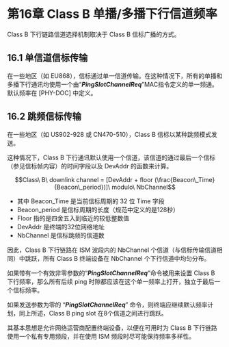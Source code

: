 # 第16章 Class B 单播/多播下行信道频率

Class B 下行链路信道选择机制取决于 Class B 信标广播的方式。

## 16.1 单信道信标传输

在一些地区（如 EU868），信标通过单一信道传输。在这种情况下，所有的单播和多播下行通讯均使用一个由“***PingSlotChannelReq***”MAC指令定义的单一频通。默认频率在 [PHY-DOC] 中定义。



## 16.2 跳频信标传输

在一些地区（如 US902-928 或 CN470-510），Class B 信标以某种跳频模式发送。

这种情况下，Class B 下行通讯默认使用一个信道，该信道的通过最后一个信标（参见信标帧内容）的时间字段以及 DevAddr 的函数来计算。

$$Class\ B\ downlink channel = [DevAddr + floor (\frac{Beacon\_Time}{Beacon\_period})]\ modulo\ NbChannel$$

- 其中 Beacon_Time 是当前信标周期的 32 位 Time 字段
- Beacon_period 是信标周期的长度（规范中定义的是128秒）
- Floor 指的是四舍五入到临近的较低整数值
- DevAddr 是终端的32位网络地址
- NbChannel 是信标跳频的信道数

因此，Class B 下行链路在 ISM 波段内的 NbChannel 个信道（与信标传输信道相同）中跳跃，所有 Class B 终端设备在 NbChannel 个下行信道中均匀分布。

如果带有一个有效非零参数的“***PingSlotChannelReq***”命令被用来设置 Class B 下行频率，那么所有后续 ping 时隙都应该在这个单一频率上打开，独立于最后一个信标频率。

如果发送参数为零的 “***PingSlotChannelReq***” 命令，则终端应继续默认频率计划，同上所述，Class B ping slot 在8个信道之间进行跳跃。

其基本思想是允许网络运营商配置终端设备，以便在可用时为 Class B 下行链路使用一个私有专用频段，并在使用 ISM 频段时尽可能保持频率多样性。

